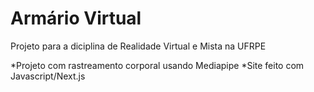 # Armário Virtual

Projeto para a diciplina de Realidade Virtual e Mista na UFRPE

*Projeto com rastreamento corporal usando Mediapipe
*Site feito com Javascript/Next.js
